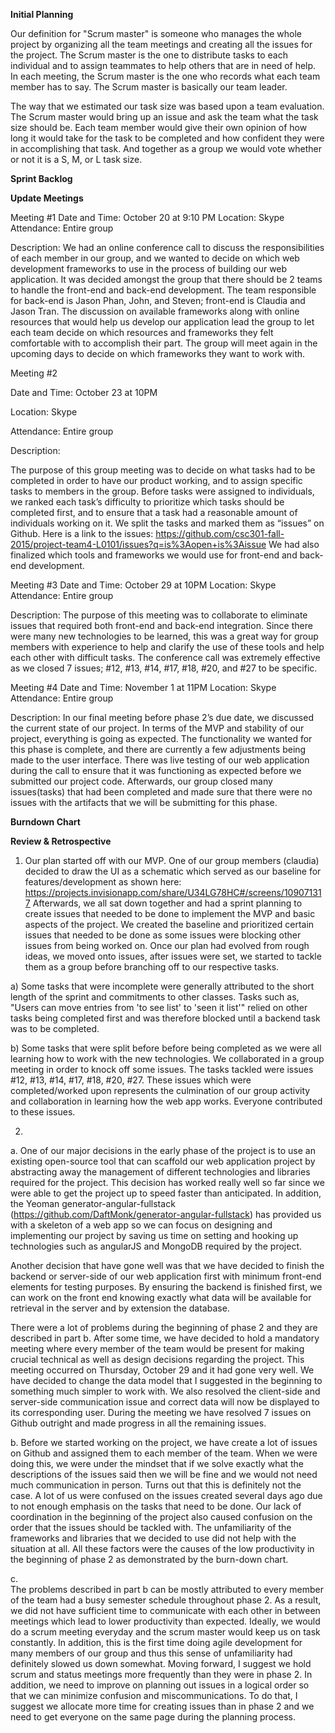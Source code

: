 <b>Initial Planning</b>

Our definition for "Scrum master" is someone who manages the whole project by organizing all the team meetings and creating all the issues for the project. The Scrum master is the one to distribute tasks to each individual and to assign teammates to help others that are in need of help. In each meeting, the Scrum master is the one who records what each team member has to say. The Scrum master is basically our team leader.

The way that we estimated our task size was based upon a team evaluation. The Scrum master would bring up an issue and ask the team what the task size should be. Each team member would give their own opinion of how long it would take for the task to be completed and how confident they were in accomplishing that task. And together as a group we would vote whether or not it is a S, M, or L task size.

<b>Sprint Backlog</b>

<b>Update Meetings</b>

Meeting #1
Date and Time: October 20 at 9:10 PM
Location: Skype
Attendance: Entire group

Description: 
We had an online conference call to discuss the responsibilities of each member in our group, and we wanted to decide on which web development frameworks to use in the process of building our web application. It was decided amongst the group that there should be 2 teams to handle the front-end and back-end development. The team responsible for back-end is Jason Phan, John, and Steven; front-end is Claudia and Jason Tran. The discussion on available frameworks along with online resources that would help us develop our application lead the group to let each team decide on which resources and frameworks they felt comfortable with to accomplish their part. The group will meet again in the upcoming days to decide on which frameworks they want to work with. 

Meeting #2

Date and Time: October 23 at 10PM

Location: Skype

Attendance: Entire group

Description:

The purpose of this group meeting was to decide on what tasks had to be completed in order to have our product working, and to assign specific tasks to members in the group. Before tasks were assigned to individuals, we ranked each task’s difficulty to prioritize which tasks should be completed first, and to ensure that a task had a reasonable amount of individuals working on it. We split the tasks and marked them as “issues” on Github. Here is a link to the issues:
https://github.com/csc301-fall-2015/project-team4-L0101/issues?q=is%3Aopen+is%3Aissue
We had also finalized which tools and frameworks we would use for front-end and back-end development.

Meeting #3
Date and Time: October 29 at 10PM
Location: Skype
Attendance: Entire group

Description:
The purpose of this meeting was to collaborate to eliminate issues that required both front-end and back-end integration. Since there were many new technologies to be learned, this was a great way for group members with experience to help and clarify the use of these tools and help each other with difficult tasks. The conference call was extremely effective as we closed 7 issues; #12, #13, #14, #17, #18, #20, and #27 to be specific. 

Meeting #4
Date and Time: November 1 at 11PM
Location: Skype
Attendance: Entire group

Description:
In our final meeting before phase 2’s due date, we discussed the current state of our project. In terms of the MVP and stability of our project, everything is going as expected. The functionality we wanted for this phase is complete, and there are currently a few adjustments being made to the user interface. There was live testing of our web application during the call to ensure that it was functioning as expected before we submitted our project code. Afterwards, our group closed many issues(tasks) that had been completed and made sure that there were no issues with the artifacts that we will be submitting for this phase.

<b>Burndown Chart</b> 

<b>Review & Retrospective</b>

1) Our plan started off with our MVP. One of our group members (claudia) decided to draw the UI as a 
schematic which served as our baseline for features/development
as shown here: https://projects.invisionapp.com/share/U34LG78HC#/screens/109071317
Afterwards, we all sat down together and had a sprint planning to create issues that needed to be done 
to implement the MVP and basic aspects of the project.
We created the baseline and prioritized certain issues that needed to be done as some issues were 
blocking other issues from being worked on. Once our plan had evolved from rough ideas,
we moved onto issues, after issues were set, we started to tackle them as a group before branching off 
to our respective tasks.

a) Some tasks that were incomplete were generally attributed to the short length of the sprint and 
commitments to other classes. Tasks such as, "Users can move entries from 'to see list' to 'seen it list'" 
relied on other tasks being completed first and was therefore blocked until a backend task was to be 
completed.

b) Some tasks that were split before before being completed as we were all learning how to work with the 
new technologies. We collaborated in a group meeting in order to knock off some issues. 
The tasks tackled were issues #12, #13, #14, #17, #18, #20, #27. These issues which were completed/worked 
upon represents the culmination of our group activity and collaboration in learning how the web app works. 
Everyone contributed to these issues.

2)
a. 
    One of our major decisions in the early phase of the project is to use an existing open-source tool that can scaffold our web application project by abstracting away the management of different technologies and libraries required for the project. This decision has worked really well so far since we were able to get the project up to speed faster than anticipated. In addition, the Yeoman generator-angular-fullstack (https://github.com/DaftMonk/generator-angular-fullstack) has provided us with a skeleton of a web app so we can focus on designing and implementing our project by saving us time on setting and hooking up technologies such as angularJS and MongoDB required by the project.
	
Another decision that have gone well was that we have decided to finish the backend or server-side of our web application first with minimum front-end elements for testing purposes. By ensuring the backend is finished first, we can work on the front end knowing exactly what data will be available for retrieval in the server and by extension the database.

There were a lot of problems during the beginning of phase 2 and they are described in part b. After some time, we have decided to hold a mandatory meeting where every member of the team would be present for making crucial technical as well as design decisions regarding the project. This meeting occurred on Thursday, October 29 and it had gone very well. We have decided to change the data model that I suggested in the beginning to something much simpler to work with. We also resolved the client-side and server-side communication issue and correct data will now be displayed to its corresponding user. During the meeting we have resolved 7 issues on Github outright and made progress in all the remaining issues.
	
 b. 
	Before we started working on the project, we have create a lot of issues on Github and assigned them 
	to each member of the team. When we were doing this, we were under the mindset that if we solve
	exactly what the descriptions of the issues said then we will be fine and we would not need much
	communication in person. Turns out that this is definitely not the case. A lot of us were confused on 
	the issues created several days ago due to not enough emphasis on the tasks that need to be done.
	Our lack of coordination in the beginning of the project also caused confusion on the order that the 
	issues should be tackled with. The unfamiliarity of the frameworks and libraries that we decided to
	use did not help with the situation at all.  All these factors were the causes of the low productivity 
	in the beginning of phase 2 as demonstrated by the burn-down chart. 

c. 	
		The problems described in part b can be mostly attributed to every member of the team had a busy 
	semester schedule throughout phase 2. As a result, we did not have sufficient time to communicate 
	with each other in between meetings which lead to lower productivity than expected. Ideally, we would 
	do a scrum meeting everyday and the scrum master would keep us on task constantly. In addition, this 
	is the first time doing agile development for many members of our group and thus this sense of 
	unfamiliarity had definitely slowed us down somewhat.
		Moving forward, I suggest we hold scrum and status meetings more frequently than they were in phase 2.
	In addition, we need to improve on planning out issues in a logical order so that we can minimize 
	confusion and miscommunications. To do that, I suggest we allocate more time for creating issues than
	in phase 2 and we need to get everyone on the same page during the planning process. 
